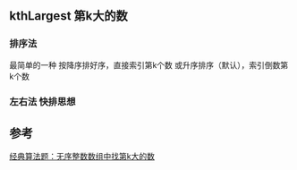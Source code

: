 ## kthLargest 第k大的数

### 排序法
最简单的一种
按降序排好序，直接索引第k个数
或升序排序（默认），索引倒数第k个数

### 左右法 快排思想

## 参考
[经典算法题：无序整数数组中找第k大的数](https://blog.csdn.net/wangbaochu/article/details/52949443)
